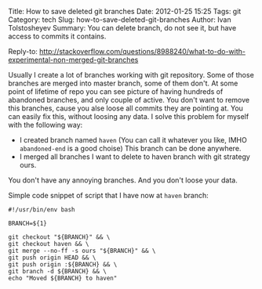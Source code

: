 Title: How to save deleted git branches
Date: 2012-01-25 15:25
Tags: git
Category: tech
Slug: how-to-save-deleted-git-branches
Author: Ivan Tolstosheyev
Summary: You can delete branch, do not see it, but have access to commits it contains.


Reply-to: http://stackoverflow.com/questions/8988240/what-to-do-with-experimental-non-merged-git-branches

Usually I create a lot of branches working with git repository. 
Some of those branches are merged into master branch, some of them don't.
At some point of lifetime of repo you can see picture of having hundreds of abandoned branches, and only couple of active.
You don't want to remove this branches, cause you alse loose all commits they are pointing at.
You can easily fix this, without loosing any data. I solve this problem for myself with the following way:

* I created branch named `haven` (You can call it whatever you like, IMHO `abandoned-end` is a good choise)
This branch can be done anywhere.
* I merged all branches I want to delete to haven branch with git strategy ours.

You don't have any annoying branches. And you don't loose your data.

Simple code snippet of script that I have now at `haven` branch:

```
#!/usr/bin/env bash

BRANCH=${1}

git checkout "${BRANCH}" && \
git checkout haven && \
git merge --no-ff -s ours "${BRANCH}" && \
git push origin HEAD && \
git push origin :${BRANCH} && \
git branch -d ${BRANCH} && \
echo "Moved ${BRANCH} to haven"
```
